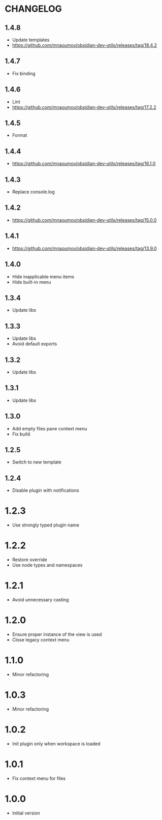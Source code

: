 # CHANGELOG

## 1.4.8

- Update templates
- https://github.com/mnaoumov/obsidian-dev-utils/releases/tag/18.4.2

## 1.4.7

- Fix binding

## 1.4.6

- Lint
- https://github.com/mnaoumov/obsidian-dev-utils/releases/tag/17.2.2

## 1.4.5

- Format

## 1.4.4

- https://github.com/mnaoumov/obsidian-dev-utils/releases/tag/16.1.0

## 1.4.3

- Replace console.log

## 1.4.2

- https://github.com/mnaoumov/obsidian-dev-utils/releases/tag/15.0.0

## 1.4.1

- https://github.com/mnaoumov/obsidian-dev-utils/releases/tag/13.9.0

## 1.4.0

- Hide inapplicable menu items
- Hide built-in menu

## 1.3.4

- Update libs

## 1.3.3

- Update libs
- Avoid default exports

## 1.3.2

- Update libs

## 1.3.1

- Update libs

## 1.3.0

- Add empty files pane context menu
- Fix build

## 1.2.5

- Switch to new template

## 1.2.4

- Disable plugin with notifications

# 1.2.3

- Use strongly typed plugin name

# 1.2.2

- Restore override
- Use node types and namespaces

# 1.2.1

- Avoid unnecessary casting

# 1.2.0

- Ensure proper instance of the view is used
- Close legacy context menu

# 1.1.0

- Minor refactoring

# 1.0.3

- Minor refactoring

# 1.0.2

- Init plugin only when workspace is loaded

# 1.0.1

- Fix context menu for files

# 1.0.0

- Initial version
